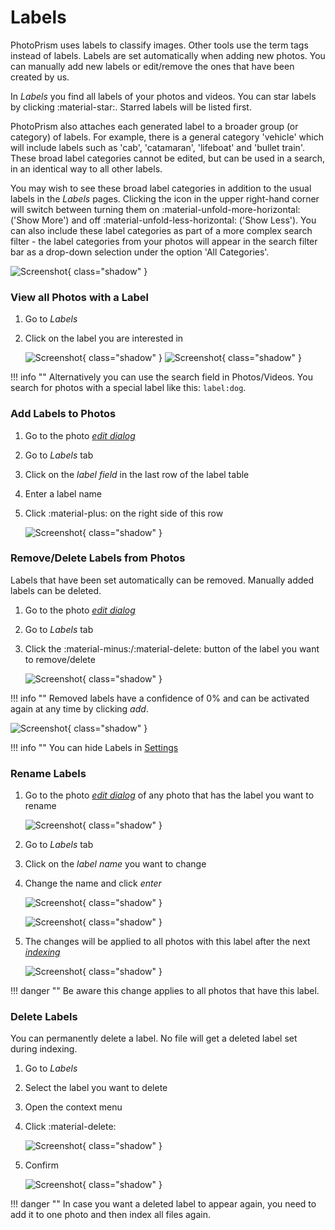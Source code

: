 # Labels #
PhotoPrism uses labels to classify images.
Other tools use the term tags instead of labels.
Labels are set automatically when adding new photos. 
You can manually add new labels or edit/remove the ones that have been created by us.

In *Labels* you find all labels of your photos and videos. 
You can star labels by clicking :material-star:. Starred labels will be listed first.

PhotoPrism also attaches each generated label to a broader group (or category) of labels. For example, there is a general category 'vehicle' which will include labels such as 'cab', 'catamaran', 'lifeboat' and 'bullet train'. These broad label categories cannot be edited, but can be used in a search, in an identical way to all other labels.

You may wish to see these broad label categories in addition to the usual labels in the *Labels* pages. Clicking the icon in the upper right-hand corner will switch between turning them on :material-unfold-more-horizontal: ('Show More') and off :material-unfold-less-horizontal: ('Show Less'). You can also include these label categories as part of a more complex search filter - the label categories from your photos will appear in the search filter bar as a drop-down selection under the option 'All Categories'.

![Screenshot](img/labels-1-light.jpg){ class="shadow" }


### View all Photos with a Label ###
1. Go to *Labels*
2. Click on the label you are interested in

    ![Screenshot](img/labels-2-light.jpg){ class="shadow" }
    ![Screenshot](img/labels-3-light.jpg){ class="shadow" }

!!! info ""
    Alternatively you can use the search field in Photos/Videos. You search for photos with a special label like this: `label:dog`.

### Add Labels to Photos ###

1. Go to the photo [*edit dialog*](edit.md)
2. Go to *Labels* tab
3. Click on the *label field* in the last row of the label table
4. Enter a label name
5. Click :material-plus: on the right side of this row

    ![Screenshot](img/add-label-light.jpg){ class="shadow" }
    
### Remove/Delete Labels from Photos ###

Labels that have been set automatically can be removed.
Manually added labels can be deleted.

1. Go to the photo [*edit dialog*](edit.md)
2. Go to *Labels* tab
3. Click the :material-minus:/:material-delete: button of the label you want to remove/delete

    ![Screenshot](img/remove-label-1-light.jpg){ class="shadow" }
    
!!! info ""
    Removed labels have a confidence of 0% and can be activated again at any time by clicking *add*.
    
   ![Screenshot](img/remove-label-2-light.jpg){ class="shadow" }

!!! info ""
    You can hide Labels in [Settings](../settings/general.md)

### Rename Labels ###

1. Go to the photo [*edit dialog*](edit.md) of any photo that has the label you want to rename

    ![Screenshot](img/edit-label-1-light.jpg){ class="shadow" }
    
2. Go to *Labels* tab
3. Click on the *label name* you want to change
4. Change the name and click *enter*

    ![Screenshot](img/edit-label-2-light.jpg){ class="shadow" }
    
    ![Screenshot](img/edit-label-3-light.jpg){ class="shadow" }
    
5. The changes will be applied to all photos with this label after the next  [*indexing*](../index.md)

    ![Screenshot](img/edit-label-4-light.jpg){ class="shadow" }

!!! danger ""
    Be aware this change applies to all photos that have this label.

### Delete Labels ###
You can permanently delete a label. No file will get a deleted label set during indexing.

1. Go to *Labels*
2. Select the label you want to delete
3. Open the context menu
4. Click :material-delete:

    ![Screenshot](img/delete-label-1-light.jpg){ class="shadow" }

5. Confirm

    ![Screenshot](img/delete-label-2-light.jpg){ class="shadow" }

!!! danger ""
    In case you want a deleted label to appear again, you need to add it to one photo and then index all files again.

